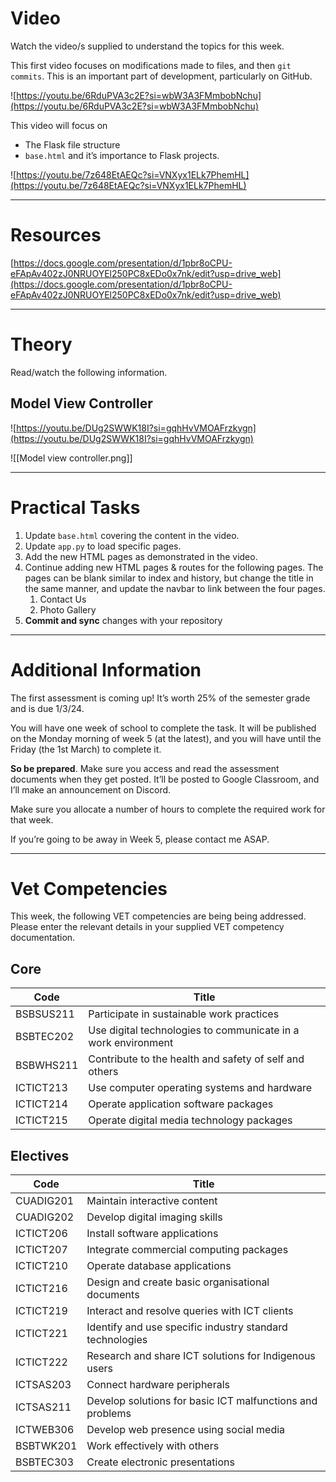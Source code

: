 
# Video

Watch the video/s supplied to understand the topics for this week.

This first video focuses on modifications made to files, and then `git commits`. This is an important part of development, particularly on GitHub.

![https://youtu.be/6RduPVA3c2E?si=wbW3A3FMmbobNchu](https://youtu.be/6RduPVA3c2E?si=wbW3A3FMmbobNchu)

This video will focus on

- The Flask file structure
- `base.html` and it’s importance to Flask projects.

![https://youtu.be/7z648EtAEQc?si=VNXyx1ELk7PhemHL](https://youtu.be/7z648EtAEQc?si=VNXyx1ELk7PhemHL)

---

# Resources

[https://docs.google.com/presentation/d/1pbr8oCPU-eFApAv402zJ0NRUOYEl250PC8xEDo0x7nk/edit?usp=drive_web](https://docs.google.com/presentation/d/1pbr8oCPU-eFApAv402zJ0NRUOYEl250PC8xEDo0x7nk/edit?usp=drive_web)

---

# Theory

Read/watch the following information.

## Model View Controller

![https://youtu.be/DUg2SWWK18I?si=gqhHvVMOAFrzkygn](https://youtu.be/DUg2SWWK18I?si=gqhHvVMOAFrzkygn)

![[Model view controller.png]]

---

# Practical Tasks

1. Update `base.html` covering the content in the video.
2. Update `app.py` to load specific pages.
3. Add the new HTML pages as demonstrated in the video.
4. Continue adding new HTML pages & routes for the following pages. The pages can be blank similar to index and history, but change the title in the same manner, and update the navbar to link between the four pages.
    1. Contact Us
    2. Photo Gallery
5. **Commit and sync** changes with your repository

---

# Additional Information

The first assessment is coming up! It’s worth 25% of the semester grade and is due 1/3/24.

You will have one week of school to complete the task. It will be published on the Monday morning of week 5 (at the latest), and you will have until the Friday (the 1st March) to complete it.

**So be prepared**. Make sure you access and read the assessment documents when they get posted. It’ll be posted to Google Classroom, and I’ll make an announcement on Discord.

Make sure you allocate a number of hours to complete the required work for that week.

If you’re going to be away in Week 5, please contact me ASAP.

---

# Vet Competencies

This week, the following VET competencies are being being addressed. Please enter the relevant details in your supplied VET competency documentation.

## Core

|Code|Title|
|---|---|
|BSBSUS211|Participate in sustainable work practices|
|BSBTEC202|Use digital technologies to communicate in a work environment|
|BSBWHS211|Contribute to the health and safety of self and others|
|ICTICT213|Use computer operating systems and hardware|
|ICTICT214|Operate application software packages|
|ICTICT215|Operate digital media technology packages|

## Electives

|Code|Title|
|---|---|
|CUADIG201|Maintain interactive content|
|CUADIG202|Develop digital imaging skills|
|ICTICT206|Install software applications|
|ICTICT207|Integrate commercial computing packages|
|ICTICT210|Operate database applications|
|ICTICT216|Design and create basic organisational documents|
|ICTICT219|Interact and resolve queries with ICT clients|
|ICTICT221|Identify and use specific industry standard technologies|
|ICTICT222|Research and share ICT solutions for Indigenous users|
|ICTSAS203|Connect hardware peripherals|
|ICTSAS211|Develop solutions for basic ICT malfunctions and problems|
|ICTWEB306|Develop web presence using social media|
|BSBTWK201|Work effectively with others|
|BSBTEC303|Create electronic presentations|